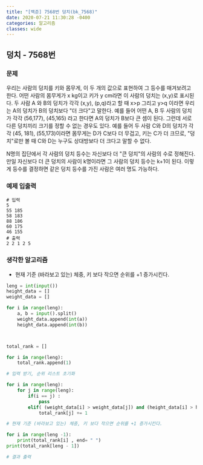 ```yaml
---
title: "[백준] 7568번 덩치(bk_7568)"
date: 2020-07-21 11:30:28 -0400
categories: 알고리즘
classes: wide
---
```


## 덩치 - 7568번

### 문제
우리는 사람의 덩치를 키와 몸무게, 이 두 개의 값으로 표현하여 그 등수를 매겨보려고 한다. 어떤 사람의 몸무게가 x kg이고 키가 y cm라면 이 사람의 덩치는 (x,y)로 표시된다. 두 사람 A 와 B의 덩치가 각각 (x,y), (p,q)라고 할 때 x>p 그리고 y>q 이라면 우리는 A의 덩치가 B의 덩치보다 "더 크다"고 말한다. 예를 들어 어떤 A, B 두 사람의 덩치가 각각 (56,177), (45,165) 라고 한다면 A의 덩치가 B보다 큰 셈이 된다. 그런데 서로 다른 덩치끼리 크기를 정할 수 없는 경우도 있다. 예를 들어 두 사람 C와 D의 덩치가 각각 (45, 181), (55,173)이라면 몸무게는 D가 C보다 더 무겁고, 키는 C가 더 크므로, "덩치"로만 볼 때 C와 D는 누구도 상대방보다 더 크다고 말할 수 없다.

N명의 집단에서 각 사람의 덩치 등수는 자신보다 더 "큰 덩치"의 사람의 수로 정해진다. 만일 자신보다 더 큰 덩치의 사람이 k명이라면 그 사람의 덩치 등수는 k+1이 된다. 이렇게 등수를 결정하면 같은 덩치 등수를 가진 사람은 여러 명도 가능하다.

### 예제 입출력

```
# 입력
5
55 185
58 183
88 186
60 175
46 155
# 출력
2 2 1 2 5
```

### 생각한 알고리즘

- 현재 기준 (바라보고 있는) 체중, 키 보다 작으면 순위를 +1 증가시킨다.

```python
leng = int(input())
height_data = []
weight_data = []

for i in range(leng):
    a, b = input().split()
    weight_data.append(int(a))
    height_data.append(int(b))



total_rank = []

for i in range(leng):
    total_rank.append(1)

# 입력 받기, 순위 리스트 초기화

for i in range(leng):
    for j in range(leng):
        if(i == j) :
            pass
        elif( (weight_data[i] > weight_data[j]) and (height_data[i] > height_data[j])):
            total_rank[j] += 1

# 현재 기준 (바라보고 있는) 체중, 키 보다 작으면 순위를 +1 증가시킨다.

for i in range(leng -1):
    print(total_rank[i] , end= " ")
print(total_rank[leng - 1])

# 결과 출력
```